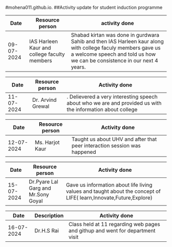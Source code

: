 #mohena011.github.io.
##Activity update for student induction programme 

| Date| Resource person|activity done|
| ----------- | ----------- |------------|
| 09-07-2024 |IAS Harleen Kaur and college faculty members|Shabad kirtan was done in gurdwara Sahib and then IAS Harleen kaur along with college faculy members gave us a welcome speech and told us how we can be consistence in our next 4 years.

|Date | Resource person |Activity done|
| ----------- | ----------- |-----------|
| 11-07-2024 | Dr. Arvind Grewal |. Delievered a very interesting speech about who we are and provided us with the information about college|

| Date | Resource person|Activity done|
| ----------- | ----------- |------------|
| 12-07-2024 | Ms. Harjot Kaur| Taught us about UHV and after that peer interaction session was happened|

| Date | Resource person | Activity done|
| ----------- | ----------- |------------|
| 15-07-2024 | Dr.Pyare Lal Garg and Mr.Sony Goyal|Gave us information about life living values and taught about the concept of LIFE( learn,Innovate,Future,Explore)|

| Date | Description | Activity done|
| ----------- | ----------- |--------------|
| 16-07-2024 | Dr.H.S Rai |Class held at 11 regarding web pages and githup and went for department visit 
